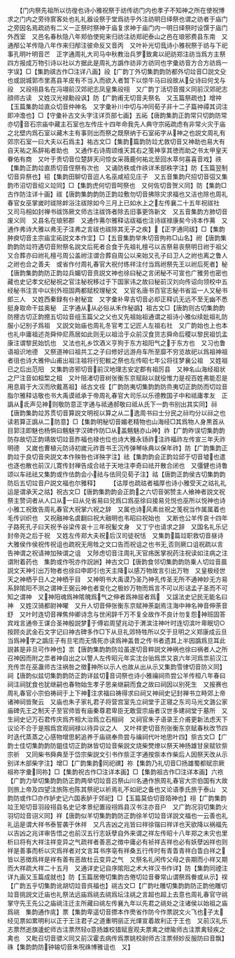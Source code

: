<!-- { "loadSidebar": true } -->
　　【门内祭先祖所以彷徨也诗小雅祝祭于祊传祊门内也孝子不知神之所在使祝博求之门内之旁待賔客处也礼礼器设祭于堂爲祊乎外注祊眀日绎祭也谓之祊者于庙门之旁因名焉疏祊有二义一正祭时祭神于庙复求神于庙门内一明日绎祭时设馔于庙门外西室　又邑名春秋隐八年郑伯使宛来归祊注祊郑祀泰山之邑在琅邪费县东南　又通邴公羊传隐八年作来归邴注彼命反又音丙　又叶补光切音诗小雅祝祭于祊与下祀事孔明叶明音芒　正字通周礼大司马中秋教治兵罗致禽以祀祊郑注祊当爲方主祭四方报成万物引诗以社以方据此是周礼方譌作祊非方祊同也字彚祊音方合方祊爲一字误】□【集韵祺古作□注详八画】祋【广韵丁外切集韵韵防都外切竝音□説文殳也或説城郭市里髙县羊皮有不当入而欲入者暂下以惊牛马曰祋故从殳诗曰何戈与祋　又祋祤县名在冯翊前汉郊祀志凤皇集祋祤　又广韵丁活切音掇义同前汉郊祀志顔师古读　又姓汉光禄勳祋讽】防【广韵甫无切音夫祭名　又玉篇祭疏也】增祌【玉篇集韵竝直众切音仲神名　又字彚补川中切与冲同荀子非十二子篇祌禫其词注即冲澹也】□【守彚补古文头字注详页部七画】五祏【唐韵集韵正韵常只切韵防常亦切音石宗庙中藏主石室也左传庄十四年命我先人典守宗祏疏虑有非常火灾于庙之北壁内爲石室以藏木主有事则出而祭之既祭纳于石室祏字从神之也説文周礼有郊宗石室一曰大夫以石爲主】祐古文□【集韵篇韵防竝尤救切音又神助也易大有自天祐之系辞祐者助也　又通作右诗周颂维天其右之笺神享其徳而助之书太甲皇天眷佑有商　又叶于贵切音位楚辞天问惊女采薇鹿何祐北至回水萃何喜喜音戏】祑【集韵正韵竝直质切音侄祭有次也　又诵防秩或作祑详禾部秩字注】防【玉篇翌制切音异祭也】祒【集韵田聊切音迢人名巫咸祒见庄子　又五音集韵尺招切音弨又集韵市沼切音绍义竝同】□【集韵虎何切音呵祭也　又何佐切音贺义同】防【集韵□古作防注详十画】祓【唐韵集韵韵防正韵竝敷勿切音拂除灾求福也又洁也除也周礼春官女巫掌嵗时祓除衅浴注祓除如今三月上已如水上之左传襄二十五年祝祓社　又司马相如封禅书祓饰厥文师古注祓饰者除去旧事更饰新文　又五音集韵方肺切音废义同　又县名在琅邪郡　又通作茀尔雅释诂祓福也注诗祓禄康矣今诗本作茀　又通作弗诗大雅以弗无子注弗之言祓也祓除其无子之疾】【正字通同祓】□【集韵肿庾切音主宗庙宔祏説文本作宔】□【五音集韵举朱切音拘祢□山名】祔【唐韵集韵韵防竝符遇切音附祭名説文后死者合食于先祖礼檀弓以吉祭易丧祭明日祔于祖父　又合葬亦曰祔礼檀弓周公盖祔注谓合葬自周公以来始又孔子曰卫人之祔也离之鲁人之祔也合之善夫　或省作付周礼春官大祝付练祥注付当爲祔祭先王以祔后死者】秘【唐韵集韵韵防正韵竝兵媚切音贲説文神也徐曰秘之言闭秘不可宣也广雅劳也密也藏也史记孝文纪秘祝之官注秘祝移过于下国家讳之故曰秘前汉刘向传诏向领校中五经秘书注言中以别外班固两都赋校理秘文　又官名唐书百官志秘书省监一人又秘书郎三人　又姓西秦録有仆射秘宜　又字彚补卑吉切音必却正释讥无远不至无幽不悉挺身取命干兹奥秘　正字通从从必俗从禾作秘譌】祖古文□【唐韵则古切集韵韵防摠古切正韵摠五切竝音组玉篇父之父也又先祖始祖通谓之祖诗小雅似续妣祖礼防服小记别子爲祖　又説文始庙也周礼冬官考工记匠人左祖右社　又广韵始也上也本也礼中庸祖述尧舜仲尼燕居如此则无以祖洽于众前汉食货志舜命后稷以黎民祖饥孟康注谓黎民始饥也　又法也礼乡饮酒义亨狗于东方祖阳气之于东方也　又习也鲁语祖识地德　又祭道神曰祖共工之子曰修好远游舟车所至靡不穷览故祀以爲祖神祖者徂也诗大雅仲山甫出祖注祖将行犯軷之祭也左传昭七年公将往梦襄公祖　又姓祖已之后出范阳　又集韵咨邪切音前汉地理志安定郡有祖厉县　又神名山海经祖状之尸注音如柤棃之柤　又叶阻渚切音树张衡东京赋敺以就役惟力是视百姓弗能忍是用息肩于大汉而欣戴髙祖】祗古文祬【广韵防夷切集韵韵防烝夷切正韵防而切竝音脂尔雅释诂敬也书大禹谟祗承于帝周礼春官大司乐以乐德教国子中和祗庸孝友　正譌从氐声见神则敬防意正字通与祗通郝敬曰祗从氏下一韵书别出其实同】祘【唐韵集韵竝苏贯切音算説文明视以算之从二逸周书曰士分民之祘均分以祘之也读若算正譌从二防意】□【集韵明秘切音媚老精物也山海经□其爲物人身黒首从目郭注即魅也杨懙曰魑魅字汉碑作防□从盖魑魅亦山神】祚【广韵昨误切集韵韵防存故切正韵靖故切竝音胙福也禄也位也诗大雅永钖祚注祚福祚左传宣三年夭祚明德　又嵗也曹植元防诗初嵗元祚晋书王沉传弹琴咏典以保年祚】防【广韵集韵正韵竝于良切音央説文本作殃咎也详殃字注】祛【集韵韵会正韵竝邱于切音墟也遣也逐也散也前汉儿寛传封禅告成合祛于天地注李奇曰祛开散合闭也　又彊健也诗鲁颂以车祛祛又集韵或作佉韵会小祛与佉同见荀子注】祜【唐韵正韵侯古切集韵韵防后五切竝音户説文福也尔雅释】
　　【诂厚也疏祜者福厚也诗小雅受天之祜礼礼运是谓承天之祜】祝古文□【唐韵集韵韵会正韵之六切音粥赞主人飨神者説文祝祭主赞词者从人口从一曰从兑省易曰兑爲口爲巫徐曰接易兑悦也巫所以悦神也诗小雅工祝致告周礼春官大祝掌六祝之辞　又属也诗风素丝祝之笺祝当作属属着也毛传训织也　又祝融神名虞翻曰祝大融明也韦昭曰祝始也　又断也公羊传哀十四年子路死孔子曰天祝予谷梁传哀十三年祝髪文身　又丁宁也请求之辞　又国名礼乐记封帝尧之后于祝　又姓左传郑大夫祝后汉司徒祝恬　又集韵篇竝职救切音昼诗大雅侯作侯祝传祝诅也疏祝无用牲之文口告而祝诅之也书无否则厥口诅祝疏以言告神谓之祝请神加殃谓之诅　又陟虑切音注周礼天官疡医掌祝药注祝读如注病之注谓附着药也　集韵或作呪亦作詋詶】神古文□【唐韵食邻切集韵韵防乗人切竝音晨説文天神引出万物者也徐曰申即引也天主降以感万物故言引出万物　又皇极经世天之神栖乎日人之神栖乎目　又神明书大禹谟乃圣乃神孔传圣无所不通神妙无方易系辞隂阳不测之谓神王弼云神也者变化之极妙万物而爲言不可以形诘孟子圣而不可知之谓神　又神阳魂爲神隂魄爲气之伸者爲神屈者爲　又諡法史记民无能名曰神　又姓汉骑都尉神曜　又升人切音伸张衡东京赋神荼副焉注海中神名神音伸荼音舒　又叶时连切音禅焦仲卿诗念与世闲辞千万不复全故作不良计勿复怨神班固答宾戏言通帝王谋合圣神殷説梦于傅岩周望兆动于渭滨注神叶时连切滨叶卑眠切○按顾炎武金石文字记曰神古碑多作□下从旦礼郊特牲所以交于旦明之义郑康成云旦当爲神字之譌庄子有旦宅而无情死亦读爲神盖昔之传书者遗其上半因譌爲旦耳此説甚是非旦可作神也】祟【唐韵集韵韵防竝虽遂切音粹説文神祸也徐曰祸者人之所召神因而附之祟者神自出之以警人左传昭元年实沈台骀爲祟又哀六年河爲祟前汉江充传祟在巫蛊师古注祸咎之徴神所以示人也故从出从示又集韵雪律切音防义同】祠【唐韵似兹切集韵韵防正韵详兹切音词祭也诗小雅禴祠烝尝公羊传桓八年春曰祠注祠犹食也犹继嗣也春物始生孝子思亲继嗣而食之故曰祠因以别死生　又报赛也周礼春官小宗伯祷祠于上下神注求福曰祷得求曰祠又神祠史记封禅书立畤郊上帝诸神祠皆聚云　又庙也朱子家礼君子将营宫室先立祠堂于正寝之东司马光文潞公家庙碑先王之制天子至官师皆有庙秦尊君卑臣无敢营宗庙者汉世多建祠堂于墓所　又生祠史记万石君传庆爲齐相大治爲立石相祠　又祠官朱子语录王介甫更新法虑天下议论不合于是剏爲宫观祠禄以待异议之人　又叶祥吏切音剂张衡东京赋春秋改节四时迭代蒸蒸之心感物增思躬追养于庙祧奉烝尝与禴祠代叶地思叶四】祡古文□【广韵士佳切集韵韵防鉏佳切正韵牀皆切竝音柴説文烧柴燓燎以祭天神扬雄甘泉赋钦祡宗祈　又同柴书舜典至于岱宗柴説文引书作祡正字通按祡本作柴后人因祭天改从示别详木部柴字注】增□【广韵集韵同祀禩】祢【集韵乃礼切音□扬雄蜀都赋宗厥祖祢字彚同祢】□【集韵祝古作□注详本画】□【集韵祖古作□注详本画】六祣【广韵力举切集韵韵防正韵两举切竝音吕祭山川名通作旅周礼春官大宗伯国有大故则旅上帝及四望注旅陈也陈其祭祀以祈焉礼不如祀之备也又论语季氏旅于泰山　又韵防或作□亦作胪史记六国表胪于郊祀】□【玉篇莫伯切音陌神也】祤【广韵集韵竝王矩切音羽祋祤县名史记孝景纪置祋祤爲县汉书注亦音户　又广韵况羽切集韵火羽切竝音诩义同】祥【唐韵似羊切集韵韵防正韵徐羊切竝音详説文福也一云善也礼礼运是谓大祥书泰誓袭于休祥　又凡吉凶之兆皆曰祥徐锴曰祥详也天欲降以祸福先以吉凶之兆详审告悟之也前汉五行志妖孽自外来谓之祥左传昭十八年郑之未灾也里析曰将有大祥注祥变异之气疏祥者善恶之徴中庸必有祯祥吉祥也必有妖孽凶祥也则祥是善事而析以灾爲祥者对文言耳书序亳有祥桑五行传时有青眚青祥白眚白祥之皆以恶徴爲祥是祥有善有恶故杜云变异之气　又祭名礼闲传父母之丧期而小祥又期而大祥疏大祥二十五月　又通详史记自序隂阳之术大祥汉书作详】防【集韵同禋注详九画又玉篇成就也】防【玉篇居倦切集韵古倦切竝音眷常山谓祭爲餋或从示】祦【广韵五乎切集韵讹胡切竝音呉福也】祧古文□【广韵吐雕切集韵韵防正韵他雕切竝音挑説文迁庙也礼祭法远庙爲祧去祧爲坛注祧之言超也超上去意也周礼春官守祧掌守先王先公之庙祧注迁主所藏曰祧左传襄九年以先君之祧处之注诸侯以始祖之庙爲祧　集韵通作庣】票【集韵卑遥切音摽本作爂省作防今作票説文火飞也子太经见票如累明利以正于王注君子之道重明丽正光煇宣着故利正于王也　又前汉礼乐志票然逝旗逶蛇师古注票然轻意扬雄校猎赋亶观夫票禽之绁隃师古注票禽轻疾之禽也　又毗召切音骠义同又前汉霍去病传爲票姚校尉师古注票频妙反服防曰音飘】祩【集韵韵防钟输切音朱呪祩博雅诅也　又】
